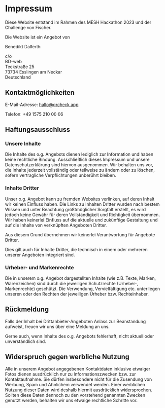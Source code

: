 # Impressum

Diese Website entstand im Rahmen des MESH Hackathon 2023 und der Challenge von Fischer.

Die Website ist ein Angebot von

Benedikt Dalferth

c/o   
BD-web   
Teckstraße 25   
73734 Esslingen am Neckar   
Deutschland

## Kontaktmöglichkeiten

E-Mail-Adresse: hallo@qrcheck.app

Telefon: +49 1575 210 00 06

## Haftungsausschluss

### Unsere Inhalte

Die Inhalte des o.g. Angebots dienen lediglich zur Information und haben keine rechtliche Bindung.
Ausschließlich dieses Impressum und unsere Datenschutzerklärung sind hiervon ausgenommen.
Wir behalten uns vor, die Inhalte jederzeit vollständig oder teilweise zu ändern oder zu löschen, sofern vertragliche Verpflichtungen unberührt bleiben.

### Inhalte Dritter

Unser o.g. Angebot kann zu fremden Websites verlinken, auf deren Inhalt wir keinen Einfluss haben.
Die Links zu Inhalten Dritter wurden nach bestem Wissen und unter Beachtung größtmöglicher Sorgfalt erstellt, es wird jedoch keine Gewähr für deren Vollständigkeit und Richtigkeit übernommen.
Wir haben keinerlei Einfluss auf die aktuelle und zukünftige Gestaltung und auf die Inhalte von verknüpften Angeboten Dritter.

Aus diesem Grund übernehmen wir keinerlei Verantwortung für Angebote Dritter.

Dies gilt auch für Inhalte Dritter, die technisch in einem oder mehreren unserer Angeboten integriert sind.

### Urheber- und Markenrechte

Die in unserem o.g. Angebot dargestellten Inhalte (wie z.B. Texte, Marken, Warenzeichen) sind durch die jeweiligen Schutzrechte (Urheber-, Markenrechte) geschützt.
Die Verwendung, Vervielfältigung etc. unterliegen unseren oder den Rechten der jeweiligen Urheber bzw. Rechteinhaber.

## Rückmeldung

Falls der Inhalt bei Drittanbieter-Angeboten Anlass zur Beanstandung aufweist, freuen wir uns über eine Meldung an uns.

Gerne auch, wenn Inhalte des o.g. Angebots fehlerhaft, nicht aktuell oder unverständlich sind.

## Widerspruch gegen werbliche Nutzung

Alle in unserem Angebot angegebenen Kontaktdaten inklusive etwaiger Fotos dienen ausdrücklich nur zu Informationszwecken bzw. zur Kontaktaufnahme.
Sie dürfen insbesondere nicht für die Zusendung von Werbung, Spam und Ähnlichem verwendet werden.
Einer werblichen Nutzung dieser Daten wird deshalb hiermit ausdrücklich widersprochen.
Sollten diese Daten dennoch zu den vorstehend genannten Zwecken genutzt werden, behalten wir uns etwaige rechtliche Schritte vor.

